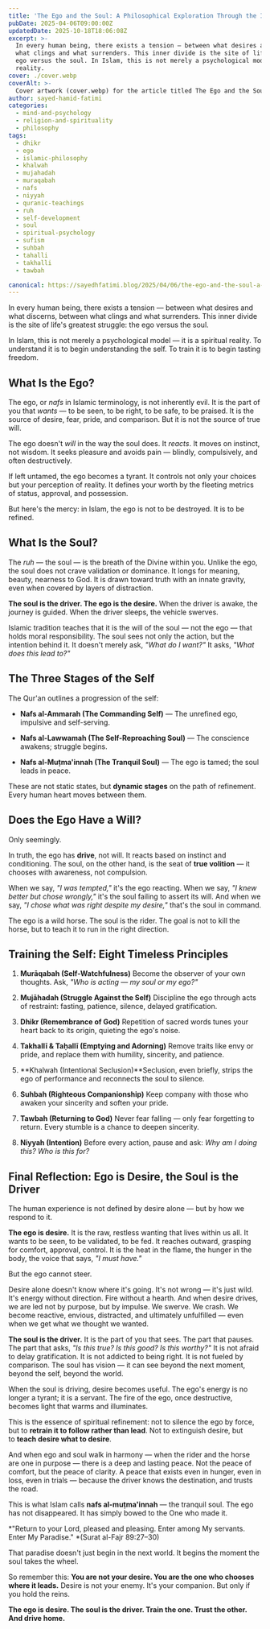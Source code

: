 ```yaml
---
title: 'The Ego and the Soul: A Philosophical Exploration Through the Islamic Lens'
pubDate: 2025-04-06T09:00:00Z
updatedDate: 2025-10-18T18:06:08Z
excerpt: >-
  In every human being, there exists a tension — between what desires and what discerns, between
  what clings and what surrenders. This inner divide is the site of life’s greatest struggle: the
  ego versus the soul. In Islam, this is not merely a psychological model — it is a spiritual
  reality.
cover: ./cover.webp
coverAlt: >-
  Cover artwork (cover.webp) for the article titled The Ego and the Soul: A Philosophical Exploration Through the Islamic Lens.
author: sayed-hamid-fatimi
categories:
  - mind-and-psychology
  - religion-and-spirituality
  - philosophy
tags:
  - dhikr
  - ego
  - islamic-philosophy
  - khalwah
  - mujahadah
  - muraqabah
  - nafs
  - niyyah
  - quranic-teachings
  - ruh
  - self-development
  - soul
  - spiritual-psychology
  - sufism
  - suhbah
  - tahalli
  - takhalli
  - tawbah

canonical: https://sayedhfatimi.blog/2025/04/06/the-ego-and-the-soul-a-philosophical-exploration-through-the-islamic-lens/
---
```


In every human being, there exists a tension — between what desires and what discerns, between what clings and what surrenders. This inner divide is the site of life's greatest struggle: the ego versus the soul.

In Islam, this is not merely a psychological model — it is a spiritual reality. To understand it is to begin understanding the self. To train it is to begin tasting freedom.

## What Is the Ego?

The ego, or *nafs* in Islamic terminology, is not inherently evil. It is the part of you that *wants* — to be seen, to be right, to be safe, to be praised. It is the source of desire, fear, pride, and comparison. But it is not the source of true will.

The ego doesn't *will* in the way the soul does. It *reacts*. It moves on instinct, not wisdom. It seeks pleasure and avoids pain — blindly, compulsively, and often destructively.

If left untamed, the ego becomes a tyrant. It controls not only your choices but your perception of reality. It defines your worth by the fleeting metrics of status, approval, and possession.

But here's the mercy: in Islam, the ego is not to be destroyed. It is to be refined.

## What Is the Soul?

The *ruh* — the soul — is the breath of the Divine within you. Unlike the ego, the soul does not crave validation or dominance. It longs for meaning, beauty, nearness to God. It is drawn toward truth with an innate gravity, even when covered by layers of distraction.

**The soul is the driver. The ego is the desire.**
When the driver is awake, the journey is guided.
When the driver sleeps, the vehicle swerves.

Islamic tradition teaches that it is the will of the soul — not the ego — that holds moral responsibility. The soul sees not only the action, but the intention behind it. It doesn't merely ask, *"What do I want?"* It asks, *"What does this lead to?"*

## The Three Stages of the Self

The Qur'an outlines a progression of the self:

- **Nafs al-Ammarah (The Commanding Self)** — The unrefined ego, impulsive and self-serving.

- **Nafs al-Lawwamah (The Self-Reproaching Soul)** — The conscience awakens; struggle begins.

- **Nafs al-Muṭma'innah (The Tranquil Soul)** — The ego is tamed; the soul leads in peace.

These are not static states, but **dynamic stages** on the path of refinement. Every human heart moves between them.

## Does the Ego Have a Will?

Only seemingly.

In truth, the ego has **drive**, not will. It reacts based on instinct and conditioning. The soul, on the other hand, is the seat of **true volition** — it chooses with awareness, not compulsion.

When we say, *"I was tempted,"* it's the ego reacting.
When we say, *"I knew better but chose wrongly,"* it's the soul failing to assert its will.
And when we say, *"I chose what was right despite my desire,"* that's the soul in command.

The ego is a wild horse. The soul is the rider. The goal is not to kill the horse, but to teach it to run in the right direction.

## Training the Self: Eight Timeless Principles

1. **Murāqabah (Self-Watchfulness)**
Become the observer of your own thoughts. Ask, *"Who is acting — my soul or my ego?"*

2. **Mujāhadah (Struggle Against the Self)**
Discipline the ego through acts of restraint: fasting, patience, silence, delayed gratification.

3. **Dhikr (Remembrance of God)**
Repetition of sacred words tunes your heart back to its origin, quieting the ego's noise.

4. **Takhallī & Taḥallī (Emptying and Adorning)**
Remove traits like envy or pride, and replace them with humility, sincerity, and patience.

5. **Khalwah (Intentional Seclusion)**Seclusion, even briefly, strips the ego of performance and reconnects the soul to silence.

6. **Suhbah (Righteous Companionship)**
Keep company with those who awaken your sincerity and soften your pride.

7. **Tawbah (Returning to God)**
Never fear falling — only fear forgetting to return. Every stumble is a chance to deepen sincerity.

8. **Niyyah (Intention)**
Before every action, pause and ask: *Why am I doing this? Who is this for?*

## Final Reflection: Ego is Desire, the Soul is the Driver

The human experience is not defined by desire alone — but by how we respond to it.

**The ego is desire.** It is the raw, restless wanting that lives within us all. It wants to be seen, to be validated, to be fed. It reaches outward, grasping for comfort, approval, control. It is the heat in the flame, the hunger in the body, the voice that says, *"I must have."*

But the ego cannot steer.

Desire alone doesn't know where it's going. It's not wrong — it's just wild. It's energy without direction. Fire without a hearth. And when desire drives, we are led not by purpose, but by impulse. We swerve. We crash. We become reactive, envious, distracted, and ultimately unfulfilled — even when we get what we thought we wanted.

**The soul is the driver.** It is the part of you that sees. The part that pauses. The part that asks, *"Is this true? Is this good? Is this worthy?"* It is not afraid to delay gratification. It is not addicted to being right. It is not fueled by comparison. The soul has vision — it can see beyond the next moment, beyond the self, beyond the world.

When the soul is driving, desire becomes useful. The ego's energy is no longer a tyrant; it is a servant. The fire of the ego, once destructive, becomes light that warms and illuminates.

This is the essence of spiritual refinement: not to silence the ego by force, but to **retrain it to follow rather than lead**. Not to extinguish desire, but to **teach desire what to desire**.

And when ego and soul walk in harmony — when the rider and the horse are one in purpose — there is a deep and lasting peace. Not the peace of comfort, but the peace of clarity. A peace that exists even in hunger, even in loss, even in trials — because the driver knows the destination, and trusts the road.

This is what Islam calls **nafs al-muṭma'innah** — the tranquil soul. The ego has not disappeared. It has simply bowed to the One who made it.

*"Return to your Lord, pleased and pleasing. Enter among My servants. Enter My Paradise."
*(Surat al-Fajr 89:27–30)

That paradise doesn't just begin in the next world. It begins the moment the soul takes the wheel.

So remember this:
**You are not your desire. You are the one who chooses where it leads.**
Desire is not your enemy. It's your companion. But only if you hold the reins.

**The ego is desire.
The soul is the driver.
Train the one. Trust the other.
And drive home.**
